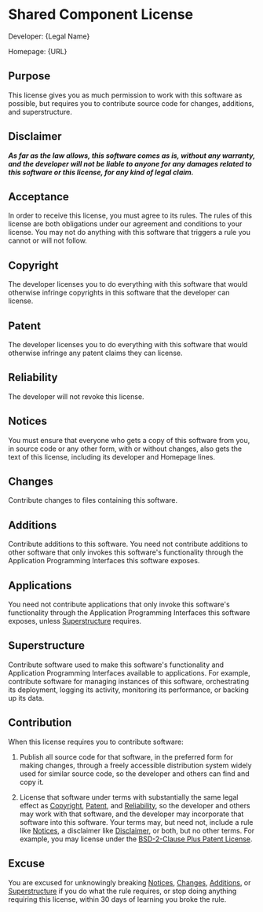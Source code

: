 # Shared Component License

Developer: {Legal Name}

Homepage: {URL}

## Purpose

This license gives you as much permission to work with this software as possible, but requires you to contribute source code for changes, additions, and superstructure.

## Disclaimer

***As far as the law allows, this software comes as is, without any warranty, and the developer will not be liable to anyone for any damages related to this software or this license, for any kind of legal claim.***

## Acceptance

In order to receive this license, you must agree to its rules.  The rules of this license are both obligations under our agreement and conditions to your license.  You may not do anything with this software that triggers a rule you cannot or will not follow.

## Copyright

The developer licenses you to do everything with this software that would otherwise infringe copyrights in this software that the developer can license.

## Patent

The developer licenses you to do everything with this software that would otherwise infringe any patent claims they can license.

## Reliability

The developer will not revoke this license.

## Notices

You must ensure that everyone who gets a copy of this software from you, in source code or any other form, with or without changes, also gets the text of this license, including its developer and Homepage lines.

## Changes

Contribute changes to files containing this software.

## Additions

Contribute additions to this software.  You need not contribute additions to other software that only invokes this software's functionality through the Application Programming Interfaces this software exposes.

## Applications

You need not contribute applications that only invoke this software's functionality through the Application Programming Interfaces this software exposes, unless [Superstructure](#superstructure) requires.

## Superstructure

Contribute software used to make this software's functionality and Application Programming Interfaces available to applications.  For example, contribute software for managing instances of this software, orchestrating its deployment, logging its activity, monitoring its performance, or backing up its data.

## Contribution

When this license requires you to contribute software:

1.  Publish all source code for that software, in the preferred form for making changes, through a freely accessible distribution system widely used for similar source code, so the developer and others can find and copy it.

2.  License that software under terms with substantially the same legal effect as [Copyright](#copyright), [Patent](#patent), and [Reliability](#reliability), so the developer and others may work with that software, and the developer may incorporate that software into this software.  Your terms may, but need not, include a rule like [Notices](#notices), a disclaimer like [Disclaimer](#disclaimer), or both, but no other terms.  For example, you may license under the [BSD-2-Clause Plus Patent License](https://spdx.org/licenses/BSD-2-Clause-Patent.html).

## Excuse

You are excused for unknowingly breaking [Notices](#notices), [Changes](#changes), [Additions](#additions), or [Superstructure](#superstructure) if you do what the rule requires, or stop doing anything requiring this license, within 30 days of learning you broke the rule.
